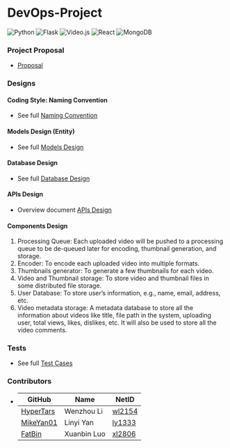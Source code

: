 # DevOps-Project
![Python](https://img.shields.io/badge/python-3.8-blue)
![Flask](https://img.shields.io/badge/Flask-1.1.2-blue)
![Video.js](https://img.shields.io/badge/Video.js-7.8.4-blue)
![React](https://img.shields.io/badge/React-16.3.1-blue)
![MongoDB](https://img.shields.io/badge/MongoDB-4.4.0-blue)

### Project Proposal
- [Proposal](/Documents/Proposal.md)

### Designs
#### Coding Style: Naming Convention
- See full [Naming Convention](/Documents/NamingConventions.md)

#### Models Design (Entity)
- See full [Models Design](/Documents/Models.md)

#### Database Design
- See full [Database Design](/Documents/Database.md)

#### APIs Design
- Overview document [APIs Design](/Documents/APIs.md)

#### Components Design
1. Processing Queue: Each uploaded video will be pushed to a processing queue to be de-queued later for encoding, thumbnail generation, and storage.
2. Encoder: To encode each uploaded video into multiple formats.
3. Thumbnails generator: To generate a few thumbnails for each video.
4. Video and Thumbnail storage: To store video and thumbnail files in some distributed file storage.
5. User Database: To store user’s information, e.g., name, email, address, etc.
6. Video metadata storage: A metadata database to store all the information about videos like title, file path in the system, uploading user, total views, likes, dislikes, etc. It will also be used to store all the video comments.


### Tests
- See full [Test Cases](/Documents/Test.md)


### Contributors
- GitHub | Name | NetID
  --- | --- | ---
  [HyperTars](https://github.com/HyperTars) | Wenzhou Li | [wl2154](mailto:wl2154@nyu.edu)
  [MikeYan01](https://github.com/MikeYan01) | Linyi Yan | [ly1333](mailto:ly1333@nyu.edu)
  [FatBin](https://github.com/FatBin) | Xuanbin Luo | [xl2806](mailto:xl2806@nyu.edu)
